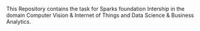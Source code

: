 This Repository contains the task for Sparks foundation Intership in the domain Computer Vision & Internet of Things and Data Science & Business Analytics.

